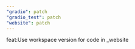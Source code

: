```yaml
---
"gradio": patch
"gradio_test": patch
"website": patch
---
```


feat:Use workspace version for code in _website

